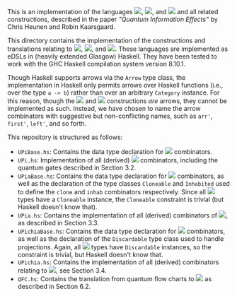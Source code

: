 This is an implementation of the languages <img src="https://render.githubusercontent.com/render/math?math=\mathcal{U}\Pi">, <img src="https://render.githubusercontent.com/render/math?math=\mathcal{U}\Pi_a">, and <img src="https://render.githubusercontent.com/render/math?math=\mathcal{U}\Pi^\chi_a"> and all related constructions, described in the paper *"Quantum Information Effects"* by Chris Heunen and Robin Kaarsgaard.

This directory contains the implementation of the constructions and
translations relating to <img src="https://render.githubusercontent.com/render/math?math=\mathcal{U}\Pi">, <img src="https://render.githubusercontent.com/render/math?math=\mathcal{U}\Pi_a">, and <img src="https://render.githubusercontent.com/render/math?math=\mathcal{U}\Pi^\chi_a">. These languages are implemented as eDSLs in (heavily extended Glasgow) Haskell. They have been tested to work with the GHC Haskell compilation system version 8.10.1.

Though Haskell supports arrows via the `Arrow` type class, the implementation in Haskell only permits arrows over Haskell functions (i.e., over the type `a -> b`) rather than over an arbitrary `Category` instance. For this reason, though the <img src="https://render.githubusercontent.com/render/math?math=\mathcal{U}\Pi_a"> and <img src="https://render.githubusercontent.com/render/math?math=\mathcal{U}\Pi^\chi_a"> constructions *are* arrows, they cannot be implemented as such. Instead, we have chosen to name the arrow combinators with suggestive but non-conflicting names, such as `arr'`, `first'`, `left'`, and so forth.

This repository is structured as follows:
* `UPiBase.hs`: Contains the data type declaration for <img src="https://render.githubusercontent.com/render/math?math=\mathcal{U}\Pi"> combinators.
* `UPi.hs`: Implementation of all (derived) <img src="https://render.githubusercontent.com/render/math?math=\mathcal{U}\Pi"> combinators, including the quantum gates described in Section 3.2.
* `UPiaBase.hs`: Contains the data type declaration for <img src="https://render.githubusercontent.com/render/math?math=\mathcal{U}\Pi_a"> combinators, as well as the declaration of the type classes `Cloneable` and `Inhabited` used to define the `clone` and `inhab` combinators respectively. Since all <img src="https://render.githubusercontent.com/render/math?math=\mathcal{U}\Pi"> types have a `Cloneable` instance, the `Cloneable` constraint is trivial (but Haskell doesn't know that).
* `UPia.hs`: Contains the implementation of all (derived) combinators of <img src="https://render.githubusercontent.com/render/math?math=\mathcal{U}\Pi_a">, as described in Section 3.3.
* `UPichiaBase.hs`: Contains the data type declaration for <img src="https://render.githubusercontent.com/render/math?math=\mathcal{U}\Pi^\chi_a"> combinators, as well as the declaration of the `Discardable` type class used to handle projections. Again, all <img src="https://render.githubusercontent.com/render/math?math=\mathcal{U}\Pi"> types have `Discardable` instances, so the constraint is trivial, but Haskell doesn't know that.
* `UPichia.hs`: Contains the implementation of all (derived) combinators relating to <img src="https://render.githubusercontent.com/render/math?math=\mathcal{U}\Pi^\chi_a">, see Section 3.4.
* `QFC.hs`: Contains the translation from quantum flow charts to <img src="https://render.githubusercontent.com/render/math?math=\mathcal{U}\Pi^\chi_a"> as described in Section 6.2.
